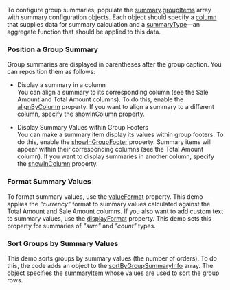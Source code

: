 To configure group summaries, populate the [summary](/Documentation/ApiReference/UI_Components/dxDataGrid/Configuration/summary/).[groupItems](/Documentation/ApiReference/UI_Components/dxDataGrid/Configuration/summary/groupItems/) array with summary configuration objects. Each object should specify a [column](/Documentation/ApiReference/UI_Components/dxDataGrid/Configuration/summary/totalItems/#column) that supplies data for summary calculation and a [summaryType](/Documentation/ApiReference/UI_Components/dxDataGrid/Configuration/summary/totalItems/#summaryType)&mdash;an aggregate function that should be applied to this data.

### Position a Group Summary

Group summaries are displayed in parentheses after the group caption. You can reposition them as follows:

* Display a summary in a column          
You can align a summary to its corresponding column (see the Sale Amount and Total Amount columns). To do this, enable the [alignByColumn](/Documentation/ApiReference/UI_Components/dxDataGrid/Configuration/summary/groupItems/#alignByColumn) property. If you want to align a summary to a different column, specify the [showInColumn](/Documentation/ApiReference/UI_Components/dxDataGrid/Configuration/summary/groupItems/#showInColumn) property.

* Display Summary Values within Group Footers       
You can make a summary item display its values within group footers. To do this, enable the [showInGroupFooter](/Documentation/ApiReference/UI_Components/dxDataGrid/Configuration/summary/groupItems/#showInGroupFooter) property. Summary items will appear within their corresponding columns (see the Total Amount column). If you want to display summaries in another column, specify the [showInColumn](/Documentation/ApiReference/UI_Components/dxDataGrid/Configuration/summary/groupItems/#showInColumn) property.

### Format Summary Values
To format summary values, use the [valueFormat](/Documentation/ApiReference/UI_Components/dxDataGrid/Configuration/summary/groupItems/#valueFormat) property. This demo applies the *"currency"* format to summary values calculated against the Total Amount and Sale Amount columns. If you also want to add custom text to summary values, use the [displayFormat](/Documentation/ApiReference/UI_Components/dxDataGrid/Configuration/summary/groupItems/#displayFormat) property. This demo sets this property for summaries of *"sum"* and *"count"* types.

### Sort Groups by Summary Values
This demo sorts groups by summary values (the number of orders). To do this, the code adds an object to the [sortByGroupSummaryInfo](/Documentation/ApiReference/UI_Components/dxDataGrid/Configuration/sortByGroupSummaryInfo/) array. The object specifies the [summaryItem](/Documentation/ApiReference/UI_Components/dxDataGrid/Configuration/sortByGroupSummaryInfo/#summaryItem) whose values are used to sort the group rows. 
